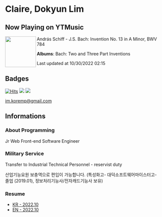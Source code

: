 # Claire, Dokyun Lim

## Now Playing on YTMusic

[<img align="left" width="100" src="https://lh3.googleusercontent.com/hEtfKrCz4Rkt67AlZbqrBBNwL91gFfZNPfQau-_hIUrSdPBYRg4dDIm0zMhal6H0PW440LAQ_EWEbfRU9A">](https://music.youtube.com/watch?v=NJ8b-l1MfhA)

András Schiff - J.S. Bach: Invention No. 13 in A Minor, BWV 784

**Albums**: Bach: Two and Three Part Inventions

Last updated at 10/30/2022 02:15

## Badges

[![Hits](https://hits.seeyoufarm.com/api/count/incr/badge.svg?url=https%3A%2F%2Fgithub.com%2Fkoremp%2Fkormep&count_bg=%2379C83D&title_bg=%23555555&icon=&icon_color=%23E7E7E7&title=hits&edge_flat=false)](https://hits.seeyoufarm.com)
<a href="https://dev.to/koremp"><img src="https://img.shields.io/badge/dev.to-0A0A0A?style=for-the-badge&logo=devdotto&logoColor=white"/></a>
<a href="https://www.linkedin.com/in/koremp"><img src="https://img.shields.io/badge/LinkedIn-0077B5?style=flat-square&logo=linkedin&logoColor=white"/></a>

im.koremp@gmail.com

## Informations

### About Programming

Jr Web Front-end Software Engineer

### Military Service

Transfer to Industrial Technical Personnel - reservist duty

산업기능요원 보충역으로 편입이 가능합니다. (특성화고- 대덕소프트웨어마이스터고- 졸업 (2019.01), 정보처리기능사/전자캐드기능사 보유)

### Resume

* [KR - 2022.10](./resume/README.md)
* [EN - 2022.10](./resume/README.en.md)
